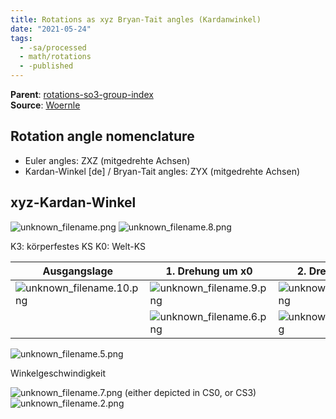 ```yaml
---
title: Rotations as xyz Bryan-Tait angles (Kardanwinkel)
date: "2021-05-24"
tags:
  - -sa/processed
  - math/rotations
  - -published
---
```


**Parent**: [rotations-so3-group-index](rotations/rotations-so3-group-index.md)  
**Source**: [Woernle](woernle-mehrkoerpersysteme.md)

## Rotation angle nomenclature
* Euler angles: ZXZ (mitgedrehte Achsen)
* Kardan-Winkel \[de\] / Bryan-Tait angles: ZYX (mitgedrehte Achsen)

## xyz-Kardan-Winkel

![unknown_filename.png](studienarbeit/_resources/Rotations_as_xyz_Bryan-Tait_angles_(Kardanwinkel).resources/unknown_filename.png)
![unknown_filename.8.png](studienarbeit/_resources/Rotations_as_xyz_Bryan-Tait_angles_(Kardanwinkel).resources/unknown_filename.8.png)

K3: körperfestes KS
K0: Welt-KS

| Ausgangslage | 1.  Drehung um x0 | 2.  Drehung um y1 | 3.  Drehung um z2 |
| --- | --- | --- | --- |
| ![unknown_filename.10.png](studienarbeit/_resources/Rotations_as_xyz_Bryan-Tait_angles_(Kardanwinkel).resources/unknown_filename.10.png) | ![unknown_filename.9.png](studienarbeit/_resources/Rotations_as_xyz_Bryan-Tait_angles_(Kardanwinkel).resources/unknown_filename.9.png) | ![unknown_filename.11.png](studienarbeit/_resources/Rotations_as_xyz_Bryan-Tait_angles_(Kardanwinkel).resources/unknown_filename.11.png) | ![unknown_filename.1.png](studienarbeit/_resources/Rotations_as_xyz_Bryan-Tait_angles_(Kardanwinkel).resources/unknown_filename.1.png) |
|     | ![unknown_filename.6.png](studienarbeit/_resources/Rotations_as_xyz_Bryan-Tait_angles_(Kardanwinkel).resources/unknown_filename.6.png) | ![unknown_filename.3.png](studienarbeit/_resources/Rotations_as_xyz_Bryan-Tait_angles_(Kardanwinkel).resources/unknown_filename.3.png) | ![unknown_filename.4.png](studienarbeit/_resources/Rotations_as_xyz_Bryan-Tait_angles_(Kardanwinkel).resources/unknown_filename.4.png) |

![unknown_filename.5.png](studienarbeit/_resources/Rotations_as_xyz_Bryan-Tait_angles_(Kardanwinkel).resources/unknown_filename.5.png)

Winkelgeschwindigkeit

![unknown_filename.7.png](studienarbeit/_resources/Rotations_as_xyz_Bryan-Tait_angles_(Kardanwinkel).resources/unknown_filename.7.png) (either depicted in CS0, or CS3)
![unknown_filename.2.png](studienarbeit/_resources/Rotations_as_xyz_Bryan-Tait_angles_(Kardanwinkel).resources/unknown_filename.2.png)


